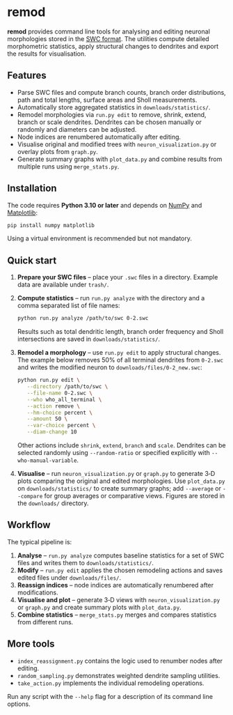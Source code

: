 # remod

**remod** provides command line tools for analysing and editing neuronal morphologies stored in the [SWC format](http://www.neuronland.org/NLMorphologyConverter/MorphologyFormats/SWC/).  The utilities compute detailed morphometric statistics, apply structural changes to dendrites and export the results for visualisation.

## Features

- Parse SWC files and compute branch counts, branch order distributions, path and total lengths, surface areas and Sholl measurements.
- Automatically store aggregated statistics in `downloads/statistics/`.
- Remodel morphologies via `run.py edit` to remove, shrink, extend, branch or scale dendrites.  Dendrites can be chosen manually or randomly and diameters can be adjusted.
- Node indices are renumbered automatically after editing.
- Visualise original and modified trees with `neuron_visualization.py` or overlay plots from `graph.py`.
- Generate summary graphs with `plot_data.py` and combine results from multiple runs using `merge_stats.py`.

## Installation

The code requires **Python 3.10 or later** and depends on [NumPy](https://numpy.org/) and [Matplotlib](https://matplotlib.org/):

```bash
pip install numpy matplotlib
```

Using a virtual environment is recommended but not mandatory.

## Quick start

1. **Prepare your SWC files** – place your `.swc` files in a directory. Example data are available under `trash/`.
2. **Compute statistics** – run `run.py analyze` with the directory and a comma separated list of file names:

   ```bash
   python run.py analyze /path/to/swc 0-2.swc
   ```

   Results such as total dendritic length, branch order frequency and Sholl intersections are saved in `downloads/statistics/`.
3. **Remodel a morphology** – use `run.py edit` to apply structural changes.  The example below removes 50% of all terminal dendrites from `0-2.swc` and writes the modified neuron to `downloads/files/0-2_new.swc`:

   ```bash
   python run.py edit \
      --directory /path/to/swc \
      --file-name 0-2.swc \
      --who who_all_terminal \
      --action remove \
      --hm-choice percent \
      --amount 50 \
      --var-choice percent \
      --diam-change 10
   ```

   Other actions include `shrink`, `extend`, `branch` and `scale`.  Dendrites can be selected randomly using `--random-ratio` or specified explicitly with `--who-manual-variable`.
4. **Visualise** – run `neuron_visualization.py` or `graph.py` to generate 3‑D plots comparing the original and edited morphologies. Use `plot_data.py` on `downloads/statistics/` to create summary graphs; add `--average` or `--compare` for group averages or comparative views.  Figures are stored in the `downloads/` directory.

## Workflow

The typical pipeline is:

1. **Analyse** – `run.py analyze` computes baseline statistics for a set of SWC files and writes them to `downloads/statistics/`.
2. **Modify** – `run.py edit` applies the chosen remodeling actions and saves edited files under `downloads/files/`.
3. **Reassign indices** – node indices are automatically renumbered after modifications.
4. **Visualise and plot** – generate 3‑D views with `neuron_visualization.py` or `graph.py` and create summary plots with `plot_data.py`.
5. **Combine statistics** – `merge_stats.py` merges and compares statistics from different runs.

## More tools

- `index_reassignment.py` contains the logic used to renumber nodes after editing.
- `random_sampling.py` demonstrates weighted dendrite sampling utilities.
- `take_action.py` implements the individual remodeling operations.

Run any script with the `--help` flag for a description of its command line options.
